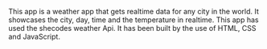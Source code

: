 This app is a weather app that gets realtime data for any city in the world. It showcases the  city, day, time and the temperature in realtime.
This app has used the shecodes weather Api. It has been built by the use of HTML, CSS and JavaScript.
